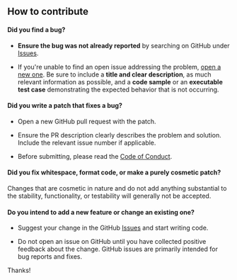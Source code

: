 ## How to contribute

#### **Did you find a bug?**

* **Ensure the bug was not already reported** by searching on GitHub under [Issues](https://github.com/puppetsw/AroFloSharp/issues).

* If you're unable to find an open issue addressing the problem, [open a new one](https://github.com/puppetsw/AroFloSharp/issues/new). Be sure to include a **title and clear description**, as much relevant information as possible, and a **code sample** or an **executable test case** demonstrating the expected behavior that is not occurring.

#### **Did you write a patch that fixes a bug?**

* Open a new GitHub pull request with the patch.

* Ensure the PR description clearly describes the problem and solution. Include the relevant issue number if applicable.

* Before submitting, please read the [Code of Conduct](CODE-OF-CONDUCT.md).

#### **Did you fix whitespace, format code, or make a purely cosmetic patch?**

Changes that are cosmetic in nature and do not add anything substantial to the stability, functionality, or testability will generally not be accepted.

#### **Do you intend to add a new feature or change an existing one?**

* Suggest your change in the GitHub [Issues](https://github.com/puppetsw/AroFloSharp/issues) and start writing code.

* Do not open an issue on GitHub until you have collected positive feedback about the change. GitHub issues are primarily intended for bug reports and fixes.

Thanks!